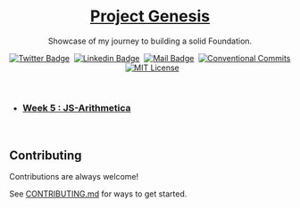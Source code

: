 <a href="./">
  <h1 align="center">Project Genesis</h1>
</a>

<p align="center">
  Showcase of my journey to building a solid Foundation.
</p>

<div align= center>

[![Twitter Badge](https://img.shields.io/badge/-@devwithjay-1ca0f1?style=social&labelColor=red&logo=x&logoColor=black&link=https://twitter.com/devwithjay)](https://twitter.com/devwithjay)&nbsp;&nbsp;[![Linkedin Badge](https://img.shields.io/badge/@devwithjay-0e76a8)](https://www.linkedin.com/in/devwithjay/)&nbsp;&nbsp;[![Mail Badge](https://img.shields.io/badge/-hello@devwithjay.com-c0392b?style=flat&labelColor=c0392b&logo=gmail&logoColor=pink)](mailto:hello@devwithjay.com)&nbsp;&nbsp;[![Conventional Commits](https://img.shields.io/badge/Conventional%20Commits-1.0.0-%23FE5196?logo=conventionalcommits&logoColor=white)](https://conventionalcommits.org)&nbsp;&nbsp;[![MIT License](https://img.shields.io/badge/License-MIT-green.svg)](https://choosealicense.com/licenses/mit/)

</div> <br>

- ### [Week 5 : JS-Arithmetica](./js-arithmetica/README.md)
  
<br>

## Contributing

Contributions are always welcome!

See [CONTRIBUTING.md](../CONTRIBUTING.md) for ways to get started.
</br></br>